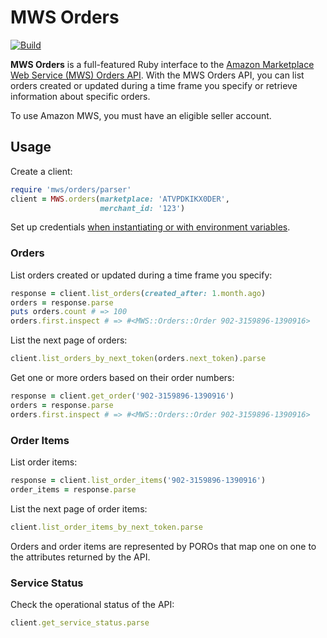 # MWS Orders

[![Build](https://github.com/hakanensari/mws-orders/workflows/build/badge.svg)](https://github.com/hakanensari/mws-orders/actions)

**MWS Orders** is a full-featured Ruby interface to the [Amazon Marketplace Web Service (MWS) Orders API](https://docs.developer.amazonservices.com/en_UK/orders-2013-09-01/). With the MWS Orders API, you can list orders created or updated during a time frame you specify or retrieve information about specific orders.

To use Amazon MWS, you must have an eligible seller account.

## Usage

Create a client:

```ruby
require 'mws/orders/parser'
client = MWS.orders(marketplace: 'ATVPDKIKX0DER',
                    merchant_id: '123')
```

Set up credentials [when instantiating or with environment variables](https://github.com/hakanensari/peddler#usage).

### Orders

List orders created or updated during a time frame you specify:

```ruby
response = client.list_orders(created_after: 1.month.ago)
orders = response.parse
puts orders.count # => 100
orders.first.inspect # => #<MWS::Orders::Order 902-3159896-1390916>
```

List the next page of orders:

```ruby
client.list_orders_by_next_token(orders.next_token).parse
```

Get one or more orders based on their order numbers:

```ruby
response = client.get_order('902-3159896-1390916')
orders = response.parse
orders.first.inspect # => #<MWS::Orders::Order 902-3159896-1390916>
```

### Order Items

List order items:

```ruby
response = client.list_order_items('902-3159896-1390916')
order_items = response.parse
```

List the next page of order items:

```ruby
client.list_order_items_by_next_token.parse
```

Orders and order items are represented by POROs that map one on one to the attributes returned by the API.

### Service Status

Check the operational status of the API:

```ruby
client.get_service_status.parse
```
